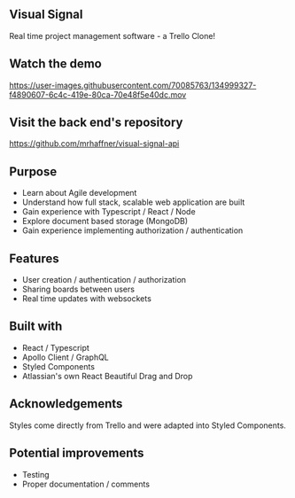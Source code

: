 ## Visual Signal

Real time project management software - a Trello Clone!

## Watch the demo

https://user-images.githubusercontent.com/70085763/134999327-f4890607-6c4c-419e-80ca-70e48f5e40dc.mov

## Visit the back end's repository

https://github.com/mrhaffner/visual-signal-api

## Purpose

- Learn about Agile development
- Understand how full stack, scalable web application are built
- Gain experience with Typescript / React / Node
- Explore document based storage (MongoDB)
- Gain experience implementing authorization / authentication

## Features

- User creation / authentication / authorization
- Sharing boards between users
- Real time updates with websockets

## Built with

- React / Typescript
- Apollo Client / GraphQL
- Styled Components
- Atlassian's own React Beautiful Drag and Drop

## Acknowledgements

Styles come directly from Trello and were adapted into Styled Components.

## Potential improvements

- Testing
- Proper documentation / comments
